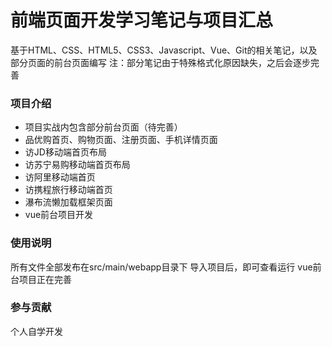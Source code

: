 # 前端页面开发学习笔记与项目汇总
基于HTML、CSS、HTML5、CSS3、Javascript、Vue、Git的相关笔记，以及部分页面的前台页面编写
注：部分笔记由于特殊格式化原因缺失，之后会逐步完善

### 项目介绍
- 项目实战内包含部分前台页面（待完善）
- 品优购首页、购物页面、注册页面、手机详情页面
- 访JD移动端首页布局
- 访苏宁易购移动端首页布局
- 访阿里移动端首页
- 访携程旅行移动端首页
- 瀑布流懒加载框架页面
- vue前台项目开发
### 使用说明
所有文件全部发布在src/main/webapp目录下
导入项目后，即可查看运行
vue前台项目正在完善

### 参与贡献
个人自学开发

